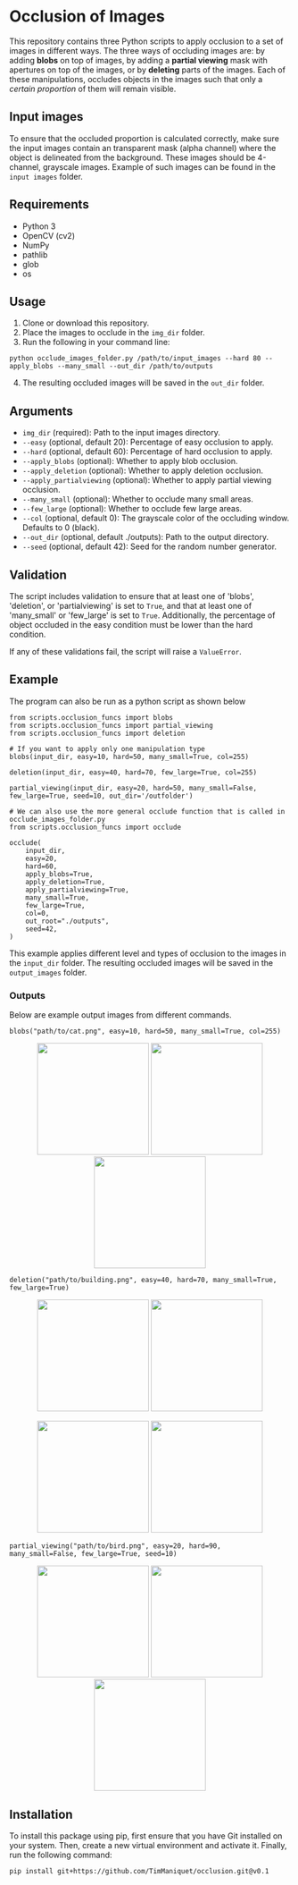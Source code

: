 # Occlusion of Images
This repository contains three Python scripts to apply occlusion to a set of images in different ways. The three ways of occluding images are: by adding **blobs** on top of images, by adding a **partial viewing** mask with apertures on top of the images, or by **deleting** parts of the images. Each of these manipulations, occludes objects in the images such that only a _certain proportion_ of them will remain visible.

## Input images
To ensure that the occluded  proportion is calculated correctly, make sure the input images contain an transparent mask (alpha channel) where the object is delineated from the background. These images should be 4-channel, grayscale images. Example of such images can be found in the `input images` folder.

## Requirements
- Python 3
- OpenCV (cv2)
- NumPy
- pathlib
- glob
- os

## Usage
1. Clone or download this repository.
2. Place the images to occlude in the `img_dir` folder. 
3. Run the following in your command line:

`python occlude_images_folder.py /path/to/input_images --hard 80 --apply_blobs --many_small --out_dir /path/to/outputs`

4. The resulting occluded images will be saved in the `out_dir` folder.

## Arguments

- `img_dir` (required): Path to the input images directory.
- `--easy` (optional, default 20): Percentage of easy occlusion to apply.
- `--hard` (optional, default 60): Percentage of hard occlusion to apply.
- `--apply_blobs` (optional): Whether to apply blob occlusion.
- `--apply_deletion` (optional): Whether to apply deletion occlusion.
- `--apply_partialviewing` (optional): Whether to apply partial viewing occlusion.
- `--many_small` (optional): Whether to occlude many small areas.
- `--few_large` (optional): Whether to occlude few large areas.
- `--col` (optional, default 0): The grayscale color of the occluding window. Defaults to 0 (black).
- `--out_dir` (optional, default ./outputs): Path to the output directory.
- `--seed` (optional, default 42): Seed for the random number generator.

## Validation

The script includes validation to ensure that at least one of 'blobs', 'deletion', or 'partialviewing' is set to `True`, and that at least one of 'many_small' or 'few_large' is set to `True`. Additionally, the percentage of object occluded in the easy condition must be lower than the hard condition.

If any of these validations fail, the script will raise a `ValueError`.

## Example
The program can also be run as a python script as shown below

```
from scripts.occlusion_funcs import blobs
from scripts.occlusion_funcs import partial_viewing
from scripts.occlusion_funcs import deletion

# If you want to apply only one manipulation type
blobs(input_dir, easy=10, hard=50, many_small=True, col=255)

deletion(input_dir, easy=40, hard=70, few_large=True, col=255)

partial_viewing(input_dir, easy=20, hard=50, many_small=False, few_large=True, seed=10, out_dir='/outfolder')

# We can also use the more general occlude function that is called in occlude_images_folder.py
from scripts.occlusion_funcs import occlude

occlude(
    input_dir,
    easy=20,
    hard=60,
    apply_blobs=True,
    apply_deletion=True,
    apply_partialviewing=True,
    many_small=True,
    few_large=True,
    col=0,
    out_root="./outputs",
    seed=42,
)

```

This example applies different level and types of occlusion to the images in the `input_dir` folder. The resulting occluded images will be saved in the `output_images` folder. 

### Outputs
Below are example output images from different commands.

```blobs("path/to/cat.png", easy=10, hard=50, many_small=True, col=255)```

<p align="center">
<img src="https://github.com/TimManiquet/occlusion/blob/main/outputs/blobs/manysmall/control/manysmall_blobs_control_cat.png"  width="200"/> <img src="https://github.com/TimManiquet/occlusion/blob/main/outputs/blobs/manysmall/low/manysmall_blobs_low_cat.png" width="200"/> <img src="https://github.com/TimManiquet/occlusion/blob/main/outputs/blobs/manysmall/high/manysmall_blobs_high_cat.png" width="200"/> 
</p>

```deletion("path/to/building.png", easy=40, hard=70, many_small=True, few_large=True)```

<p align="center">
<img src="https://github.com/TimManiquet/occlusion/blob/main/outputs/deletion/fewlarge/low/fewlarge_deletion_low_building.png"  width="200"/> <img src="https://github.com/TimManiquet/occlusion/blob/main/outputs/deletion/fewlarge/high/fewlarge_deletion_high_building.png" width="200"/>
</p>
<p align="center">
<img src="https://github.com/TimManiquet/occlusion/blob/main/outputs/deletion/manysmall/low/manysmall_deletion_low_building.png" width="200"/> <img src="https://github.com/TimManiquet/occlusion/blob/main/outputs/deletion/manysmall/high/manysmall_deletion_high_building.png" width="200"/>
</p>

```partial_viewing("path/to/bird.png", easy=20, hard=90, many_small=False, few_large=True, seed=10)```

<p align="center">
<img src="https://github.com/TimManiquet/occlusion/blob/main/outputs/partial_viewing/fewlarge/control/fewlarge_partial_viewing_control_bird.png"  width="200"/> <img src="https://github.com/TimManiquet/occlusion/blob/main/outputs/partial_viewing/fewlarge/low/fewlarge_partial_viewing_low_bird.png" width="200"/> <img src="https://github.com/TimManiquet/occlusion/blob/main/outputs/partial_viewing/fewlarge/high/fewlarge_partial_viewing_high_bird.png" width="200"/> 
</p>


## Installation

To install this package using pip, first ensure that you have Git installed on your system. Then, create a new virtual environment and activate it. Finally, run the following command:

```pip install git+https://github.com/TimManiquet/occlusion.git@v0.1```
